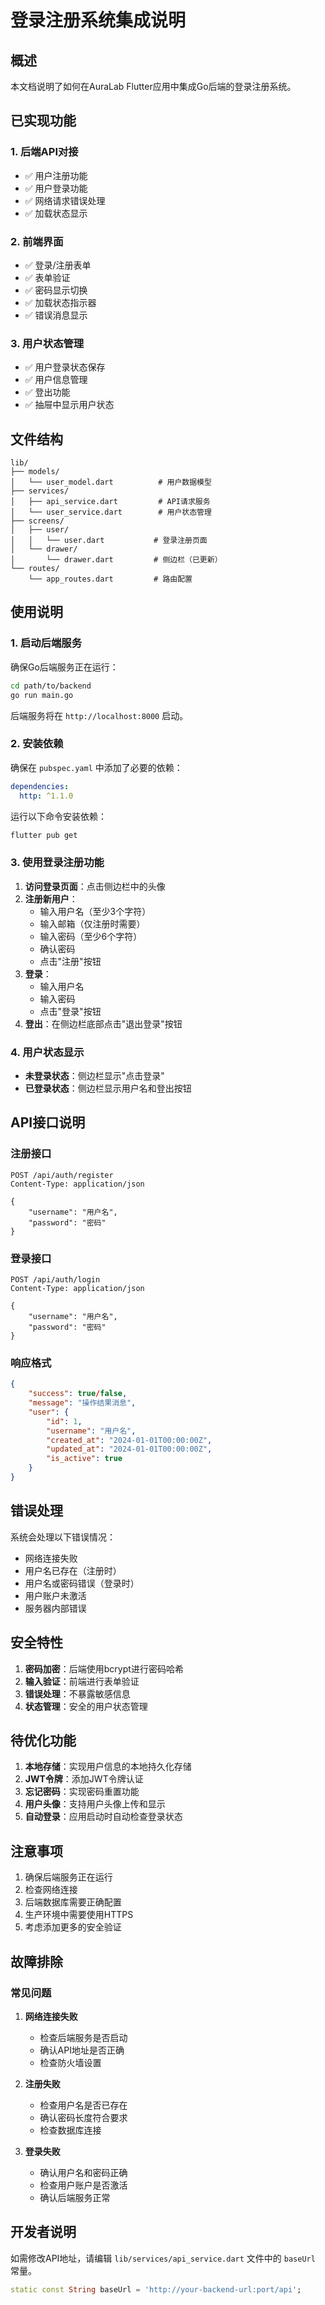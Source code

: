 # 登录注册系统集成说明

## 概述

本文档说明了如何在AuraLab Flutter应用中集成Go后端的登录注册系统。

## 已实现功能

### 1. 后端API对接
- ✅ 用户注册功能
- ✅ 用户登录功能
- ✅ 网络请求错误处理
- ✅ 加载状态显示

### 2. 前端界面
- ✅ 登录/注册表单
- ✅ 表单验证
- ✅ 密码显示切换
- ✅ 加载状态指示器
- ✅ 错误消息显示

### 3. 用户状态管理
- ✅ 用户登录状态保存
- ✅ 用户信息管理
- ✅ 登出功能
- ✅ 抽屉中显示用户状态

## 文件结构

```
lib/
├── models/
│   └── user_model.dart          # 用户数据模型
├── services/
│   ├── api_service.dart         # API请求服务
│   └── user_service.dart        # 用户状态管理
├── screens/
│   ├── user/
│   │   └── user.dart           # 登录注册页面
│   └── drawer/
│       └── drawer.dart         # 侧边栏（已更新）
└── routes/
    └── app_routes.dart         # 路由配置
```

## 使用说明

### 1. 启动后端服务

确保Go后端服务正在运行：
```bash
cd path/to/backend
go run main.go
```

后端服务将在 `http://localhost:8000` 启动。

### 2. 安装依赖

确保在 `pubspec.yaml` 中添加了必要的依赖：
```yaml
dependencies:
  http: ^1.1.0
```

运行以下命令安装依赖：
```bash
flutter pub get
```

### 3. 使用登录注册功能

1. **访问登录页面**：点击侧边栏中的头像
2. **注册新用户**：
   - 输入用户名（至少3个字符）
   - 输入邮箱（仅注册时需要）
   - 输入密码（至少6个字符）
   - 确认密码
   - 点击"注册"按钮
3. **登录**：
   - 输入用户名
   - 输入密码
   - 点击"登录"按钮
4. **登出**：在侧边栏底部点击"退出登录"按钮

### 4. 用户状态显示

- **未登录状态**：侧边栏显示"点击登录"
- **已登录状态**：侧边栏显示用户名和登出按钮

## API接口说明

### 注册接口
```
POST /api/auth/register
Content-Type: application/json

{
    "username": "用户名",
    "password": "密码"
}
```

### 登录接口
```
POST /api/auth/login
Content-Type: application/json

{
    "username": "用户名",
    "password": "密码"
}
```

### 响应格式
```json
{
    "success": true/false,
    "message": "操作结果消息",
    "user": {
        "id": 1,
        "username": "用户名",
        "created_at": "2024-01-01T00:00:00Z",
        "updated_at": "2024-01-01T00:00:00Z",
        "is_active": true
    }
}
```

## 错误处理

系统会处理以下错误情况：
- 网络连接失败
- 用户名已存在（注册时）
- 用户名或密码错误（登录时）
- 用户账户未激活
- 服务器内部错误

## 安全特性

1. **密码加密**：后端使用bcrypt进行密码哈希
2. **输入验证**：前端进行表单验证
3. **错误处理**：不暴露敏感信息
4. **状态管理**：安全的用户状态管理

## 待优化功能

1. **本地存储**：实现用户信息的本地持久化存储
2. **JWT令牌**：添加JWT令牌认证
3. **忘记密码**：实现密码重置功能
4. **用户头像**：支持用户头像上传和显示
5. **自动登录**：应用启动时自动检查登录状态

## 注意事项

1. 确保后端服务正在运行
2. 检查网络连接
3. 后端数据库需要正确配置
4. 生产环境中需要使用HTTPS
5. 考虑添加更多的安全验证

## 故障排除

### 常见问题

1. **网络连接失败**
   - 检查后端服务是否启动
   - 确认API地址是否正确
   - 检查防火墙设置

2. **注册失败**
   - 检查用户名是否已存在
   - 确认密码长度符合要求
   - 检查数据库连接

3. **登录失败**
   - 确认用户名和密码正确
   - 检查用户账户是否激活
   - 确认后端服务正常

## 开发者说明

如需修改API地址，请编辑 `lib/services/api_service.dart` 文件中的 `baseUrl` 常量。

```dart
static const String baseUrl = 'http://your-backend-url:port/api';
```
